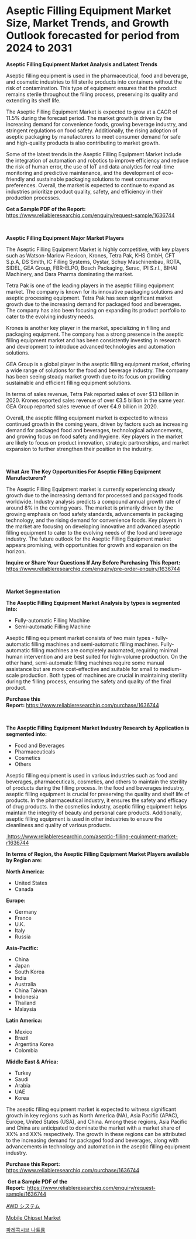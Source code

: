 <p><h1>Aseptic Filling Equipment Market Size, Market Trends, and Growth Outlook forecasted for period from 2024 to 2031</h1></p><p><strong>Aseptic Filling Equipment Market Analysis and Latest Trends</strong></p>
<p><p>Aseptic filling equipment is used in the pharmaceutical, food and beverage, and cosmetic industries to fill sterile products into containers without the risk of contamination. This type of equipment ensures that the product remains sterile throughout the filling process, preserving its quality and extending its shelf life.</p><p>The Aseptic Filling Equipment Market is expected to grow at a CAGR of 11.5% during the forecast period. The market growth is driven by the increasing demand for convenience foods, growing beverage industry, and stringent regulations on food safety. Additionally, the rising adoption of aseptic packaging by manufacturers to meet consumer demand for safe and high-quality products is also contributing to market growth.</p><p>Some of the latest trends in the Aseptic Filling Equipment Market include the integration of automation and robotics to improve efficiency and reduce the risk of human error, the use of IoT and data analytics for real-time monitoring and predictive maintenance, and the development of eco-friendly and sustainable packaging solutions to meet consumer preferences. Overall, the market is expected to continue to expand as industries prioritize product quality, safety, and efficiency in their production processes.</p></p>
<p><strong>Get a Sample PDF of the Report:&nbsp;</strong> <a href="https://www.reliableresearchiq.com/enquiry/request-sample/1636744">https://www.reliableresearchiq.com/enquiry/request-sample/1636744</a></p>
<p>&nbsp;</p>
<p><strong>Aseptic Filling Equipment Major Market Players</strong></p>
<p><p>The Aseptic Filling Equipment Market is highly competitive, with key players such as Watson-Marlow Flexicon, Krones, Tetra Pak, KHS GmbH, CFT S.p.A, DS Smith, IC Filling Systems, Oystar, Schuy Maschinenbau, ROTA, SIDEL, GEA Group, FBR-ELPO, Bosch Packaging, Serac, IPI S.r.l., BIHAI Machinery, and Dara Pharma dominating the market.</p><p>Tetra Pak is one of the leading players in the aseptic filling equipment market. The company is known for its innovative packaging solutions and aseptic processing equipment. Tetra Pak has seen significant market growth due to the increasing demand for packaged food and beverages. The company has also been focusing on expanding its product portfolio to cater to the evolving industry needs.</p><p>Krones is another key player in the market, specializing in filling and packaging equipment. The company has a strong presence in the aseptic filling equipment market and has been consistently investing in research and development to introduce advanced technologies and automation solutions.</p><p>GEA Group is a global player in the aseptic filling equipment market, offering a wide range of solutions for the food and beverage industry. The company has been seeing steady market growth due to its focus on providing sustainable and efficient filling equipment solutions.</p><p>In terms of sales revenue, Tetra Pak reported sales of over $13 billion in 2020. Krones reported sales revenue of over €3.5 billion in the same year. GEA Group reported sales revenue of over €4.9 billion in 2020.</p><p>Overall, the aseptic filling equipment market is expected to witness continued growth in the coming years, driven by factors such as increasing demand for packaged food and beverages, technological advancements, and growing focus on food safety and hygiene. Key players in the market are likely to focus on product innovation, strategic partnerships, and market expansion to further strengthen their position in the industry.</p></p>
<p>&nbsp;</p>
<p><strong>What Are The Key Opportunities For Aseptic Filling Equipment Manufacturers?</strong></p>
<p><p>The Aseptic Filling Equipment market is currently experiencing steady growth due to the increasing demand for processed and packaged foods worldwide. Industry analysis predicts a compound annual growth rate of around 8% in the coming years. The market is primarily driven by the growing emphasis on food safety standards, advancements in packaging technology, and the rising demand for convenience foods. Key players in the market are focusing on developing innovative and advanced aseptic filling equipment to cater to the evolving needs of the food and beverage industry. The future outlook for the Aseptic Filling Equipment market appears promising, with opportunities for growth and expansion on the horizon.</p></p>
<p><strong>Inquire or Share Your Questions If Any Before Purchasing This Report:</strong> <a href="https://www.reliableresearchiq.com/enquiry/pre-order-enquiry/1636744">https://www.reliableresearchiq.com/enquiry/pre-order-enquiry/1636744</a></p>
<p>&nbsp;</p>
<p><strong>Market Segmentation</strong></p>
<p><strong>The Aseptic Filling Equipment Market Analysis by types is segmented into:</strong></p>
<p><ul><li>Fully-automatic Filling Machine</li><li>Semi-automatic Filling Machine</li></ul></p>
<p><p>Aseptic filling equipment market consists of two main types - fully-automatic filling machines and semi-automatic filling machines. Fully-automatic filling machines are completely automated, requiring minimal human intervention and are best suited for high-volume production. On the other hand, semi-automatic filling machines require some manual assistance but are more cost-effective and suitable for small to medium-scale production. Both types of machines are crucial in maintaining sterility during the filling process, ensuring the safety and quality of the final product.</p></p>
<p><strong>Purchase this Report:&nbsp;</strong><a href="https://www.reliableresearchiq.com/purchase/1636744">https://www.reliableresearchiq.com/purchase/1636744</a></p>
<p>&nbsp;</p>
<p><strong>The Aseptic Filling Equipment Market Industry Research by Application is segmented into:</strong></p>
<p><ul><li>Food and Beverages</li><li>Pharmaceuticals</li><li>Cosmetics</li><li>Others</li></ul></p>
<p><p>Aseptic filling equipment is used in various industries such as food and beverages, pharmaceuticals, cosmetics, and others to maintain the sterility of products during the filling process. In the food and beverages industry, aseptic filling equipment is crucial for preserving the quality and shelf life of products. In the pharmaceutical industry, it ensures the safety and efficacy of drug products. In the cosmetics industry, aseptic filling equipment helps maintain the integrity of beauty and personal care products. Additionally, aseptic filling equipment is used in other industries to ensure the cleanliness and quality of various products.</p></p>
<p><a href="https://www.reliableresearchiq.com/aseptic-filling-equipment-market-r1636744">&nbsp;https://www.reliableresearchiq.com/aseptic-filling-equipment-market-r1636744</a></p>
<p><strong>In terms of Region, the Aseptic Filling Equipment Market Players available by Region are:</strong></p>
<p>
    <p> <strong> North America: </strong>
        <ul>
            <li>United States</li>
            <li>Canada</li>
        </ul>
        </p> 
    <p> <strong> Europe: </strong>
        <ul>
            <li>Germany</li>
            <li>France</li>
            <li>U.K.</li>
            <li>Italy</li>
            <li>Russia</li>
        </ul>
        </p> 
    <p> <strong> Asia-Pacific: </strong>
        <ul>
            <li>China</li>
            <li>Japan</li>
            <li>South Korea</li>
            <li>India</li>
            <li>Australia</li>
            <li>China Taiwan</li>
            <li>Indonesia</li>
            <li>Thailand</li>
            <li>Malaysia</li>
        </ul>
        </p> 
    <p> <strong> Latin America: </strong>
        <ul>
            <li>Mexico</li>
            <li>Brazil</li>
            <li>Argentina Korea</li>
            <li>Colombia</li>
        </ul>
        </p> 
    <p> <strong> Middle East & Africa: </strong>
        <ul>
            <li>Turkey</li>
            <li>Saudi</li>
            <li>Arabia</li>
            <li>UAE</li>
            <li>Korea</li>
        </ul>
    </p>
    </p>
<p><p>The aseptic filling equipment market is expected to witness significant growth in key regions such as North America (NA), Asia Pacific (APAC), Europe, United States (USA), and China. Among these regions, Asia Pacific and China are anticipated to dominate the market with a market share of XX% and XX% respectively. The growth in these regions can be attributed to the increasing demand for packaged food and beverages, along with advancements in technology and automation in the aseptic filling equipment industry.</p></p>
<p><strong>Purchase this Report: </strong><a href="https://www.reliableresearchiq.com/purchase/1636744">https://www.reliableresearchiq.com/purchase/1636744</a></p>
<p>&nbsp;<strong>Get a Sample PDF of the Report:&nbsp;&nbsp;</strong><a href="https://www.reliableresearchiq.com/enquiry/request-sample/1636744">https://www.reliableresearchiq.com/enquiry/request-sample/1636744</a></p>
<p><strong></strong></p>
<p><p><a href="https://github.com/mohamedbakry57/Market-Research-Report-List-5/blob/main/910154734576.md">AWD システム</a></p><p><a href="https://github.com/ORAZITOM/Market-Research-Report-List-1/blob/main/mobile-chipset-market.md">Mobile Chipset Market</a></p><p><a href="https://github.com/laholand/Market-Research-Report-List-5/blob/main/427070144745.md">파레콕시브 나트륨</a></p></p>